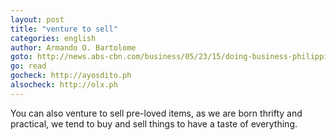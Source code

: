 ```yaml
---
layout: post
title: "venture to sell"
categories: english
author: Armando O. Bartolome
goto: http://news.abs-cbn.com/business/05/23/15/doing-business-philippines?ref=speak.junglestar.org
go: read
gocheck: http://ayosdito.ph
alsocheck: http://olx.ph
---
```

You can also venture to sell pre-loved items, as we are born thrifty and practical, we tend to buy and sell things to have a taste of everything.
